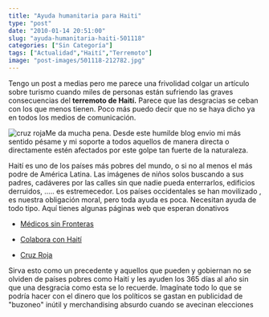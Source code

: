```yaml
---
title: "Ayuda humanitaria para Haiti"
type: "post"
date: "2010-01-14 20:51:00"
slug: "ayuda-humanitaria-haiti-501118"
categories: ["Sin Categoría"]
tags: ["Actualidad","Haití","Terremoto"]
image: "post-images/501118-212782.jpg"
---
```


Tengo un post a medias pero me parece una frivolidad colgar un artículo sobre turismo cuando miles de personas están sufriendo las graves consecuencias del **terremoto de Haití.** Parece que las desgracias se ceban con los que menos tienen. Poco más puedo decir que no se haya dicho ya en todos los medios de comunicación.

![cruz roja](post-images/501118-212782.jpg "cruz roja")Me da mucha pena. Desde este humilde blog envio mi más sentido pésame y mi soporte a todos aquellos de manera directa o directamente estén afectados por este golpe tan fuerte de la naturaleza.

Haití es uno de los países más pobres del mundo, o si no al menos el más podre de América Latina. Las imágenes de niños solos buscando a sus padres, cadáveres por las calles sin que nadie pueda enterrarlos, edificios derruidos, ..... es estremecedor. Los países occidentales se han movilizado , es nuestra obligación moral, pero toda ayuda es poca. Necesitan ayuda de todo tipo. Aquí tienes algunas páginas web que esperan donativos

- [Médicos sin Fronteras](http://www.msf.es/landing/donativo-haiticc.aspx)

- [Colabora con Haití](http://www.colaboraconhaiti.com/)

- [Cruz Roja](https://www.cruzroja.es/pls/portal30/portal.donante.donativo)

Sirva esto como un precedente y aquellos que pueden y gobiernan no se olviden de países pobres como Haití y les ayuden los 365 días al año sin que una desgracia como esta se lo recuerde. Imagínate todo lo que se podría hacer con el dinero que los políticos se gastan en publicidad de "buzoneo" inútil y merchandising absurdo cuando se avecinan elecciones